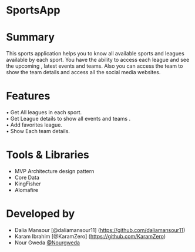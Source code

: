 # SportsApp
# Summary
This sports application helps you to know all available sports and leagues available by each sport.
You have the ability to access each league and see the upcoming , latest events and teams.
Also you can access the team to show the team details and access all the social media websites. 

# Features
• Get All leagues in each sport.</br>
• Get League details to show all events and teams .</br>
• Add favorites league.</br>
• Show Each team details.</br>

# Tools & Libraries
* MVP Architecture design pattern
* Core Data
* KingFisher
* Alomafire

# Developed by
* Dalia Mansour [@daliamansour11] (https://github.com/daliamansour11)
* Karam Ibrahim [@KaramZero] (https://github.com/KaramZero)
* Nour Gweda [@Nourgweda]( https://github.com/Nourgweda )
